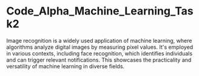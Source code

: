 # Code_Alpha_Machine_Learning_Task2
Image recognition is a widely used application of machine learning, where
algorithms analyze digital images by measuring pixel values. It's employed in
various contexts, including face recognition, which identifies individuals and can
trigger relevant notifications. This showcases the practicality and versatility of
machine learning in diverse fields.
